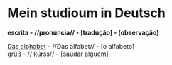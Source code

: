# Mein studioum in Deutsch

**escrita - //pronúncia// - [tradução] - (observação)**  

[Das alphabet](das_alphabet.md)  - //Das alfabet// - [o alfabeto]  
[grüß](grüß.md) - // kúrss// - [saudar alguém]  
